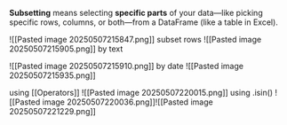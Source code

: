 **Subsetting** means selecting **specific parts** of your data—like picking specific rows, columns, or both—from a DataFrame (like a table in Excel).

![[Pasted image 20250507215847.png]]
subset rows
![[Pasted image 20250507215905.png]]
by text

![[Pasted image 20250507215910.png]]
by date 
![[Pasted image 20250507215935.png]]

using [[Operators]] ![[Pasted image 20250507220015.png]]
using .isin()
![[Pasted image 20250507220036.png]]![[Pasted image 20250507221229.png]]